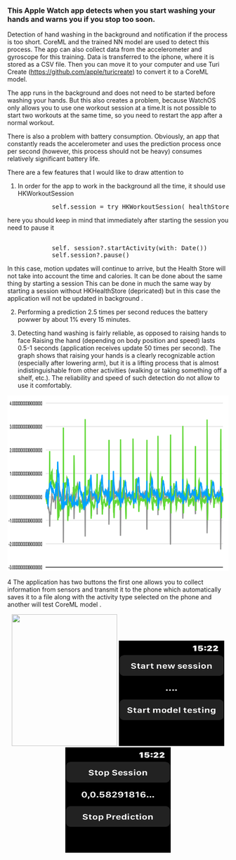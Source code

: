 ### This Apple Watch app detects when you start washing your hands and warns you if you stop too soon.

Detection of hand washing in the background and notification if the process is too short. CoreML and the trained NN model 
are used to detect this process. The app can also collect data from the accelerometer and gyroscope for this training. 
Data is transferred to the iphone, where it is stored as a CSV file. Then you can move it to your computer and use Turi Create (https://github.com/apple/turicreate) to convert it to a CoreML model.

The app runs in the background and does not need to be started before washing your hands.
But this also creates a problem, because WatchOS only allows you to use one workout session at a time.It is not possible to start two workouts at the same time, so you need to restart the app after a normal workout.

There is also a problem with battery consumption. 
Obviously, an app that constantly reads the accelerometer and uses the prediction process once per second
(however, this process should not be heavy) consumes relatively significant battery life.



There are a few features that I would like to draw attention to

1. In order for the app to work in the background all the time, it should use HKWorkoutSession
<pre>
			self.session = try HKWorkoutSession( healthStore: self.healthStore, configuration: configuration)
</pre>
here you should keep in mind that immediately after starting the session you need to pause it
<pre>

			self. session?.startActivity(with: Date())
			self.session?.pause()
</pre>

In this case, motion updates will continue to arrive, but the Health Store  will not take into account the time and calories. 
It can be done about the same thing by starting a session
This can be done in much the same way by starting a session without HKHealthStore (depricated) but in this case the application will not be updated in background .


2.  Performing a prediction 2.5 times per second reduces the battery powwer by about 1% every 15 minutes.


3. Detecting hand washing is fairly reliable, as opposed to raising hands to face
Raising the hand (depending on body position and speed) lasts 0.5-1 seconds (application receives update 50 times per second). The graph shows that raising your hands is a clearly recognizable action (especially after lowering arm), but it is a lifting process that is almost indistinguishable from other activities (walking or taking something off a shelf, etc.). The reliability and speed of such detection do not allow  to use it comfortably.

<p align="center">
  <img src="chart_1.png"  width="640" height="400" >
</p>

4 The application has two buttons the first one allows you to collect information from sensors and transmit it to the phone which automatically saves it to a file along with the activity type selected on the phone and another will test CoreML model .

<p align="center">
  <img src="phone_1.png"  width="240" height="300" >
  <img src="watch_1.png"  width="240" height="240" >
  <img src="watch_2.png"  width="240" height="240" >
</p>
